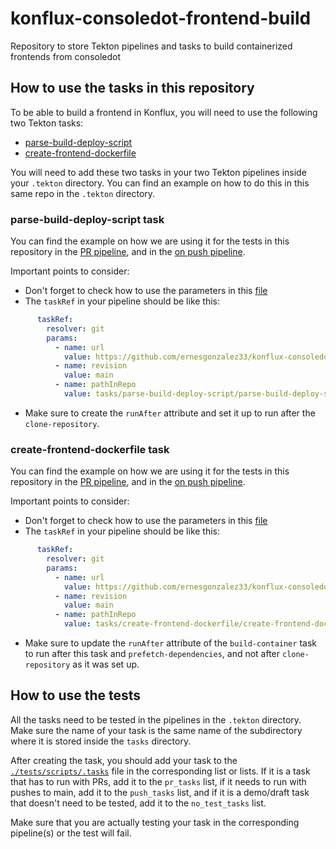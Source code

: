 # konflux-consoledot-frontend-build
Repository to store Tekton pipelines and tasks to build containerized frontends from consoledot

## How to use the tasks in this repository

To be able to build a frontend in Konflux, you will need to use the following two Tekton tasks:

- [parse-build-deploy-script](./tasks/parse-build-deploy-script/parse-build-deploy-script.yaml)
- [create-frontend-dockerfile](./tasks/create-frontend-dockerfile/create-frontend-dockerfile.yaml)

You will need to add these two tasks in your two Tekton pipelines inside your `.tekton` directory. You can find an example on how to do this in this same repo in the `.tekton` directory.

### parse-build-deploy-script task

You can find the example on how we are using it for the tests in this repository in the [PR pipeline](.tekton/consoledot-frontend-build-tests-pull-request.yaml#L211), and in the [on push pipeline](.tekton/consoledot-frontend-build-tests-push.yaml#L207). 

Important points to consider:

- Don't forget to check how to use the parameters in this [file](./tasks/parse-build-deploy-script/README.md)
- The `taskRef` in your pipeline should be like this:
```yaml
      taskRef:
        resolver: git
        params:
          - name: url
            value: https://github.com/ernesgonzalez33/konflux-consoledot-frontend-build
          - name: revision
            value: main
          - name: pathInRepo
            value: tasks/parse-build-deploy-script/parse-build-deploy-script.yaml
```
- Make sure to create the `runAfter` attribute and set it up to run after the `clone-repository`.

### create-frontend-dockerfile task

You can find the example on how we are using it for the tests in this repository in the [PR pipeline](.tekton/consoledot-frontend-build-tests-pull-request.yaml#L229), and in the [on push pipeline](.tekton/consoledot-frontend-build-tests-push.yaml#L225). 

Important points to consider:

- Don't forget to check how to use the parameters in this [file](./tasks/create-frontend-dockerfile/README.md)
- The `taskRef` in your pipeline should be like this:
```yaml
      taskRef:
        resolver: git
        params:
          - name: url
            value: https://github.com/ernesgonzalez33/konflux-consoledot-frontend-build
          - name: revision
            value: main
          - name: pathInRepo
            value: tasks/create-frontend-dockerfile/create-frontend-dockerfile.yaml
```
- Make sure to update the `runAfter` attribute of the `build-container` task to run after this task and `prefetch-dependencies`, and not after `clone-repository` as it was set up.

## How to use the tests

All the tasks need to be tested in the pipelines in the `.tekton` directory. Make sure the name of your task is the same name
of the subdirectory where it is stored inside the `tasks` directory. 

After creating the task, you should add your task to the [`./tests/scripts/.tasks`](./tests/scripts/.tasks) file in the corresponding
list or lists. If it is a task that has to run with PRs, add it to the `pr_tasks` list, if it needs to run with pushes to main, add it
to the `push_tasks` list, and if it is a demo/draft task that doesn't need to be tested, add it to the `no_test_tasks` list.

Make sure that you are actually testing your task in the corresponding pipeline(s) or the test will fail.
